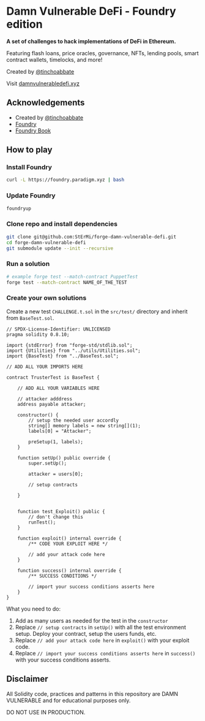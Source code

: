 # Damn Vulnerable DeFi - Foundry edition

**A set of challenges to hack implementations of DeFi in Ethereum.**

Featuring flash loans, price oracles, governance, NFTs, lending pools, smart contract wallets, timelocks, and more!

Created by [@tinchoabbate](https://twitter.com/tinchoabbate)

Visit [damnvulnerabledefi.xyz](https://damnvulnerabledefi.xyz)

## Acknowledgements

- Created by [@tinchoabbate](https://twitter.com/tinchoabbate)
- [Foundry](https://github.com/gakonst/foundry)
- [Foundry Book](https://book.getfoundry.sh/)

## How to play

### Install Foundry

```bash
curl -L https://foundry.paradigm.xyz | bash
```

### Update Foundry

```bash
foundryup
```

### Clone repo and install dependencies

```bash
git clone git@github.com:StErMi/forge-damn-vulnerable-defi.git
cd forge-damn-vulnerable-defi
git submodule update --init --recursive
```

### Run a solution

```bash
# example forge test --match-contract PuppetTest
forge test --match-contract NAME_OF_THE_TEST
```

### Create your own solutions

Create a new test `CHALLENGE.t.sol` in the `src/test/` directory and inherit from `BaseTest.sol`.

```solidity
// SPDX-License-Identifier: UNLICENSED
pragma solidity 0.8.10;

import {stdError} from "forge-std/stdlib.sol";
import {Utilities} from "../utils/Utilities.sol";
import {BaseTest} from "../BaseTest.sol";

// ADD ALL YOUR IMPORTS HERE

contract TrusterTest is BaseTest {

    // ADD ALL YOUR VARIABLES HERE

    // attacker adddress
    address payable attacker;

    constructor() {
        // setup the needed user accordly
        string[] memory labels = new string[](1);
        labels[0] = "Attacker";

        preSetup(1, labels);
    }

    function setUp() public override {
        super.setUp();

        attacker = users[0];

        // setup contracts

    }


    function test_Exploit() public {
        // don't change this
        runTest();
    }

    function exploit() internal override {
        /** CODE YOUR EXPLOIT HERE */

        // add your attack code here
    }

    function success() internal override {
        /** SUCCESS CONDITIONS */

        // import your success conditions asserts here
    }
}
```

What you need to do:

1. Add as many users as needed for the test in the `constructor`
2. Replace `// setup contracts` in `setUp()` with all the test environment setup. Deploy your contract, setup the users funds, etc.
3. Replace `// add your attack code here` in `exploit()` with your exploit code.
4. Replace `// import your success conditions asserts here` in `success()` with your success conditions asserts.

## Disclaimer

All Solidity code, practices and patterns in this repository are DAMN VULNERABLE and for educational purposes only.

DO NOT USE IN PRODUCTION.
